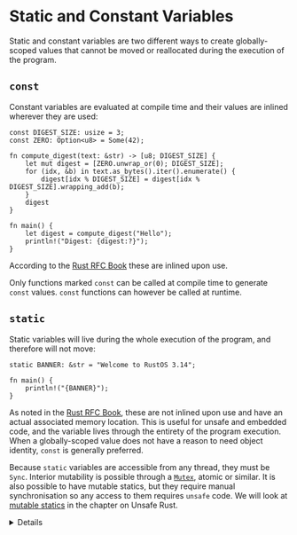 # Static and Constant Variables

Static and constant variables are two different ways to create globally-scoped values that
cannot be moved or reallocated during the execution of the program. 

## `const`

Constant variables are evaluated at compile time and their values are inlined
wherever they are used:

```rust,editable
const DIGEST_SIZE: usize = 3;
const ZERO: Option<u8> = Some(42);

fn compute_digest(text: &str) -> [u8; DIGEST_SIZE] {
    let mut digest = [ZERO.unwrap_or(0); DIGEST_SIZE];
    for (idx, &b) in text.as_bytes().iter().enumerate() {
        digest[idx % DIGEST_SIZE] = digest[idx % DIGEST_SIZE].wrapping_add(b);
    }
    digest
}

fn main() {
    let digest = compute_digest("Hello");
    println!("Digest: {digest:?}");
}
```

According to the [Rust RFC Book][1] these are inlined upon use.

Only functions marked `const` can be called at compile time to generate `const` values. `const` functions can however be called at runtime.

## `static`

Static variables will live during the whole execution of the program, and therefore will not move:

```rust,editable
static BANNER: &str = "Welcome to RustOS 3.14";

fn main() {
    println!("{BANNER}");
}
```

As noted in the [Rust RFC Book][1], these are not inlined upon use and have an actual associated memory location.  This is useful for unsafe and 
embedded code, and the variable lives through the entirety of the program execution.
When a globally-scoped value does not have a reason to need object identity, `const` is generally preferred.

Because `static` variables are accessible from any thread, they must be `Sync`. Interior mutability
is possible through a [`Mutex`](https://doc.rust-lang.org/std/sync/struct.Mutex.html), atomic or
similar. It is also possible to have mutable statics, but they require manual synchronisation so any
access to them requires `unsafe` code. We will look at
[mutable statics](../unsafe/mutable-static-variables.md) in the chapter on Unsafe Rust.

<details>

* Mention that `const` behaves semantically similar to C++'s `constexpr`.
* `static`, on the other hand, is much more similar to a `const` or mutable global variable in C++.
* `static` provides object identity: an address in memory and state as required by types with interior mutability such as `Mutex<T>`.
* It isn't super common that one would need a runtime evaluated constant, but it is helpful and safer than using a static.
* `thread_local` data can be created with the macro `std::thread_local`.

### Properties table: 

| Property | Static | Constant |
|---|---|---|
| Has an address in memory | Yes | No (inlined) |
| Lives for the entire duration of the program | Yes | No |
| Can be mutable | Yes (unsafe) | No |
| Evaluated at compile time | Yes (initialised at compile time) | Yes |
| Inlined wherever it is used | No | Yes |


</details>

[1]: https://rust-lang.github.io/rfcs/0246-const-vs-static.html
